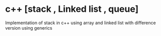 # c++ [stack , Linked list , queue]
Implementation of stack in c++ using array and linked list with difference version using generics

